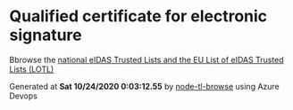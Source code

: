 # Qualified certificate for electronic signature 
 Bbrowse the [national eIDAS Trusted Lists and the EU List of eIDAS Trusted Lists (LOTL)](https://webgate.ec.europa.eu/tl-browser/#/) 
 
 
Generated at **Sat 10/24/2020  0:03:12.55** by [node-tl-browse](https://github.com/ymedlop/node-tl-browser) using Azure Devops 
